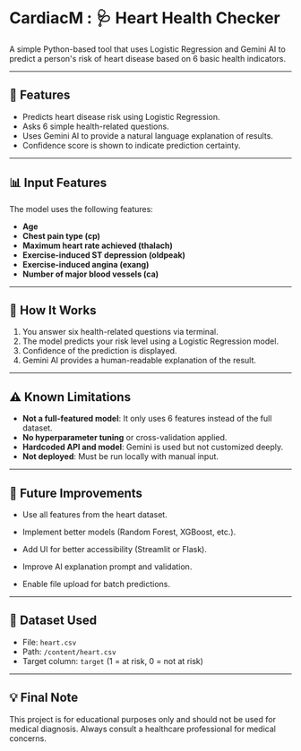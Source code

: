 # CardiacM : 🩺 Heart Health Checker

A simple Python-based tool that uses Logistic Regression and Gemini AI to predict a person's risk of heart disease based on 6 basic health indicators.

---

## 🚀 Features

- Predicts heart disease risk using Logistic Regression.
- Asks 6 simple health-related questions.
- Uses Gemini AI to provide a natural language explanation of results.
- Confidence score is shown to indicate prediction certainty.

---

## 📊 Input Features

The model uses the following features:
- **Age**
- **Chest pain type (cp)**
- **Maximum heart rate achieved (thalach)**
- **Exercise-induced ST depression (oldpeak)**
- **Exercise-induced angina (exang)**
- **Number of major blood vessels (ca)**

---

## 🧠 How It Works

1. You answer six health-related questions via terminal.
2. The model predicts your risk level using a Logistic Regression model.
3. Confidence of the prediction is displayed.
4. Gemini AI provides a human-readable explanation of the result.

---

## ⚠️ Known Limitations

- **Not a full-featured model**: It only uses 6 features instead of the full dataset.
- **No hyperparameter tuning** or cross-validation applied.
- **Hardcoded API and model**: Gemini is used but not customized deeply.
- **Not deployed**: Must be run locally with manual input.

---

## 🔧 Future Improvements

- Use all features from the heart dataset.
- Implement better models (Random Forest, XGBoost, etc.).



- Add UI for better accessibility (Streamlit or Flask).
- Improve AI explanation prompt and validation.
- Enable file upload for batch predictions.

---

## 📁 Dataset Used

- File: `heart.csv`
- Path: `/content/heart.csv`
- Target column: `target` (1 = at risk, 0 = not at risk)

---

## 💡 Final Note

This project is for educational purposes only and should not be used for medical diagnosis. Always consult a healthcare professional for medical concerns.
